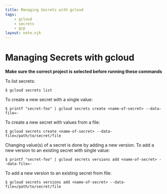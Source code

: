 ```yaml
---
title: Managing Secrets with gcloud
tags:
    - gcloud
    - secrets
    - gcp
layout: note.njk
---
```


# Managing Secrets with gcloud

**Make sure the correct project is selected before running these commands**

To list secrets:

```
$ gcloud secrets list
```

To create a new secret with a single value:

```
$ printf "secret-foo" | gcloud secrets create <name-of-secret> --data-file=-
```

To create a new secret with values from a file:
```
$ gcloud secrets create <name-of-secret> --data-file=/path/to/secret/file
```

Changing value(s) of a secret is done by adding a new version.
To add a new version to an existing secret with single value:

```
$ printf "secret-foo" | gcloud secrets versions add <name-of-secret> --data-file=-
```

To add a new version to an existing secret from file:
```
$ gcloud secrets versions add <name-of-secret> --data-file=/path/to/secret/file
```
